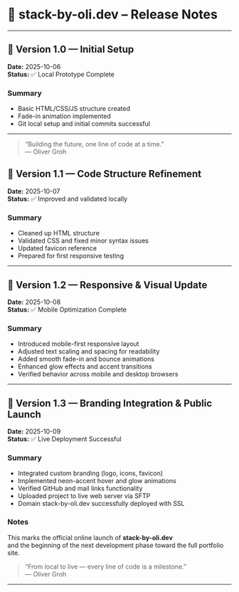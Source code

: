 # 🚀 stack-by-oli.dev – Release Notes

---

## 🧩 Version 1.0 — Initial Setup

**Date:** 2025-10-06  
**Status:** ✅ Local Prototype Complete

### Summary

- Basic HTML/CSS/JS structure created
- Fade-in animation implemented
- Git local setup and initial commits successful

---

> “Building the future, one line of code at a time.”  
> — Oliver Groh

## 🧩 Version 1.1 — Code Structure Refinement

**Date:** 2025-10-07  
**Status:** ✅ Improved and validated locally

### Summary

- Cleaned up HTML structure
- Validated CSS and fixed minor syntax issues
- Updated favicon reference
- Prepared for first responsive testing

---

## 🧩 Version 1.2 — Responsive & Visual Update

**Date:** 2025-10-08  
**Status:** ✅ Mobile Optimization Complete

### Summary

- Introduced mobile-first responsive layout
- Adjusted text scaling and spacing for readability
- Added smooth fade-in and bounce animations
- Enhanced glow effects and accent transitions
- Verified behavior across mobile and desktop browsers

---

## 🧩 Version 1.3 — Branding Integration & Public Launch

**Date:** 2025-10-09  
**Status:** ✅ Live Deployment Successful

### Summary

- Integrated custom branding (logo, icons, favicon)
- Implemented neon-accent hover and glow animations
- Verified GitHub and mail links functionality
- Uploaded project to live web server via SFTP
- Domain stack-by-oli.dev successfully deployed with SSL

### Notes

This marks the official online launch of **stack-by-oli.dev**  
and the beginning of the next development phase toward the full portfolio site.

> “From local to live — every line of code is a milestone.”  
> — Oliver Groh

---
